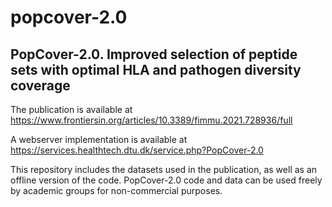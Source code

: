 # popcover-2.0

## PopCover-2.0. Improved selection of peptide sets with optimal HLA and pathogen diversity coverage
The publication is available at https://www.frontiersin.org/articles/10.3389/fimmu.2021.728936/full

A webserver implementation is available at https://services.healthtech.dtu.dk/service.php?PopCover-2.0

This repository includes the datasets used in the publication, as well as an offline version of the code. PopCover-2.0 code and data can be used freely by academic groups for non-commercial purposes.
